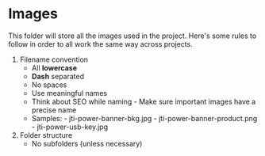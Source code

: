 # Images

This folder will store all the images used in the project.
Here's some rules to follow in order to all work the same way across projects.

1. Filename convention
   - All **lowercase**
   - **Dash** separated
   - No spaces
   - Use meaningful names
   - Think about SEO while naming - Make sure important images have a precise name
   - Samples: - jti-power-banner-bkg.jpg - jti-power-banner-product.png - jti-power-usb-key.jpg
2. Folder structure
   - No subfolders (unless necessary)
